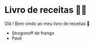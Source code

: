 # Livro de receitas :man_cook:

Olá ! Bem vindo ao meu livro de receitas :wave:



- Strogonoff de frango
- Pavê